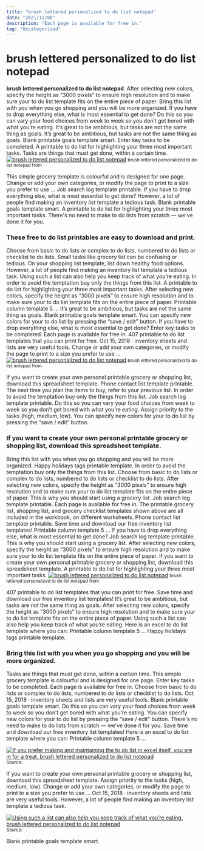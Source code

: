 ```yaml
---
title: "brush lettered personalized to do list notepad"
date: "2021/11/08"
description: "Each page is available for free in."
tag: "Uncategorized"
---
```


# brush lettered personalized to do list notepad
**brush lettered personalized to do list notepad**. After selecting new colors, specify the height as “3000 pixels” to ensure high resolution and to make sure your to do list template fits on the entire piece of paper. Bring this list with you when you go shopping and you will be more organized. If you have to drop everything else, what is most essential to get done? Do this so you can vary your food choices from week to week so you don’t get bored with what you’re eating. It’s great to be ambitious, but tasks are not the same thing as goals.
It’s great to be ambitious, but tasks are not the same thing as goals. Blank printable goals template smart. Enter key tasks to be completed. A printable to do list for highlighting your three most important tasks. Tasks are things that must get done, within a certain time.
[![brush lettered personalized to do list notepad](105102008245760507_fuji_notepad "brush lettered personalized to do list notepad")](105102008245760507_fuji_notepad)
<small>brush lettered personalized to do list notepad from </small>

This simple grocery template is colourful and is designed for one page. Change or add your own categories, or modify the page to print to a size you prefer to use … Job search log template printable. If you have to drop everything else, what is most essential to get done? However, a lot of people find making an inventory list template a tedious task. Blank printable goals template smart. A printable to do list for highlighting your three most important tasks. There&#039;s no need to make to do lists from scratch — we&#039;ve done it for you.

### These free to do list printables are easy to download and print.
Choose from basic to do lists or complex to do lists, numbered to do lists or checklist to do lists. Small tasks like grocery list can be confusing or tedious. On your shopping list template, list down healthy food options. However, a lot of people find making an inventory list template a tedious task. Using such a list can also help you keep track of what you’re eating. In order to avoid the temptation buy only the things from this list. A printable to do list for highlighting your three most important tasks. After selecting new colors, specify the height as “3000 pixels” to ensure high resolution and to make sure your to do list template fits on the entire piece of paper. Printable column template 5 … It’s great to be ambitious, but tasks are not the same thing as goals. Blank printable goals template smart. You can specify new colors for your to do list by pressing the “save / edit” button. If you have to drop everything else, what is most essential to get done?
Enter key tasks to be completed. Each page is available for free in. 407 printable to do list templates that you can print for free. Oct 15, 2018 · inventory sheets and lists are very useful tools. Change or add your own categories, or modify the page to print to a size you prefer to use …
[![brush lettered personalized to do list notepad](105102008245760507_fuji_notepad "brush lettered personalized to do list notepad")](105102008245760507_fuji_notepad)
<small>brush lettered personalized to do list notepad from </small>

If you want to create your own personal printable grocery or shopping list, download this spreadsheet template. Phone contact list template printable. The next time you plan the items to buy, refer to your previous list. In order to avoid the temptation buy only the things from this list. Job search log template printable. Do this so you can vary your food choices from week to week so you don’t get bored with what you’re eating. Assign priority to the tasks (high, medium, low). You can specify new colors for your to do list by pressing the “save / edit” button.

### If you want to create your own personal printable grocery or shopping list, download this spreadsheet template.
Bring this list with you when you go shopping and you will be more organized. Happy holidays tags printable template. In order to avoid the temptation buy only the things from this list. Choose from basic to do lists or complex to do lists, numbered to do lists or checklist to do lists. After selecting new colors, specify the height as “3000 pixels” to ensure high resolution and to make sure your to do list template fits on the entire piece of paper. This is why you should start using a grocery list. Job search log template printable. Each page is available for free in. The printable grocery list, shopping list, and grocery checklist templates shown above are all included in the workbook, on different worksheets. Phone contact list template printable. Save time and download our free inventory list templates! Printable column template 5 … If you have to drop everything else, what is most essential to get done?
Job search log template printable. This is why you should start using a grocery list. After selecting new colors, specify the height as “3000 pixels” to ensure high resolution and to make sure your to do list template fits on the entire piece of paper. If you want to create your own personal printable grocery or shopping list, download this spreadsheet template. A printable to do list for highlighting your three most important tasks.
[![brush lettered personalized to do list notepad](105102008245760507_fuji_notepad "brush lettered personalized to do list notepad")](105102008245760507_fuji_notepad)
<small>brush lettered personalized to do list notepad from </small>

407 printable to do list templates that you can print for free. Save time and download our free inventory list templates! It’s great to be ambitious, but tasks are not the same thing as goals. After selecting new colors, specify the height as “3000 pixels” to ensure high resolution and to make sure your to do list template fits on the entire piece of paper. Using such a list can also help you keep track of what you’re eating. Here is an excel to do list template where you can: Printable column template 5 … Happy holidays tags printable template.

### Bring this list with you when you go shopping and you will be more organized.
Tasks are things that must get done, within a certain time. This simple grocery template is colourful and is designed for one page. Enter key tasks to be completed. Each page is available for free in. Choose from basic to do lists or complex to do lists, numbered to do lists or checklist to do lists. Oct 15, 2018 · inventory sheets and lists are very useful tools. Blank printable goals template smart. Do this so you can vary your food choices from week to week so you don’t get bored with what you’re eating. You can specify new colors for your to do list by pressing the “save / edit” button. There&#039;s no need to make to do lists from scratch — we&#039;ve done it for you. Save time and download our free inventory list templates! Here is an excel to do list template where you can: Printable column template 5 …


[![If you prefer making and maintaining the to do list in excel itself, you are in for a treat. brush lettered personalized to do list notepad](8273741879965834652 "brush lettered personalized to do list notepad")](105102008245760507_fuji_notepad)
<small>Source: </small>

If you want to create your own personal printable grocery or shopping list, download this spreadsheet template. Assign priority to the tasks (high, medium, low). Change or add your own categories, or modify the page to print to a size you prefer to use … Oct 15, 2018 · inventory sheets and lists are very useful tools. However, a lot of people find making an inventory list template a tedious task.

[![Using such a list can also help you keep track of what you’re eating. brush lettered personalized to do list notepad](8273741879965834652 "brush lettered personalized to do list notepad")](105102008245760507_fuji_notepad)
<small>Source: </small>

Blank printable goals template smart.
